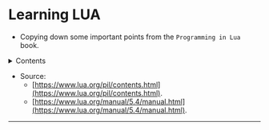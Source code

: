 # Learning LUA

- Copying down some important points from the `Programming in Lua` book.

<details>
<summary>Contents</summary>
1. [Basics](https://github.com/C0DER11101/learningLua/tree/doLua/basics).
2. [Expressions](https://github.com/C0DER11101/learningLua/tree/doLua/expressions).
3. [Statements](https://github.com/C0DER11101/learningLua/tree/doLua/statements).
4. [Functions](https://github.com/C0DER11101/learningLua/tree/doLua/functions).
</details>

* Source:
	* [https://www.lua.org/pil/contents.html](https://www.lua.org/pil/contents.html).
	* [https://www.lua.org/manual/5.4/manual.html](https://www.lua.org/manual/5.4/manual.html).

---

